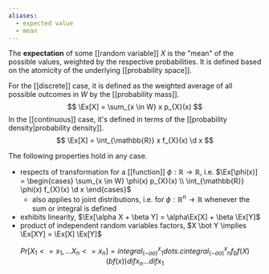 ```yaml
---
aliases:
  - expected value
  - mean
---
```


The **expectation** of some [[random variable]] $X$ is the "mean" of the possible values, weighted by the respective probabilities. It is defined based on the atomicity of the underlying [[probability space]].

For the [[discrete]] case, it is defined as the weighted average of all possible outcomes in $W$ by the [[probability mass]].
$$
\Ex[X] = \sum_{x \in W} x p_{X}(x)
$$
In the [[continuous]] case, it's defined in terms of the [[probability density|probability density]].
$$
\Ex[X] = \int_{\mathbb{R}} x f_{X}(x) \d x
$$

The following properties hold in any case.
- respects of transformation for a [[function]] $\phi: \mathbb{R} \to \mathbb{R}$, i.e. $\Ex[\phi(x)] = \begin{cases} \sum_{x \in W} \phi(x) p_{X}(x) \\  \int_{\mathbb{R}} \phi(x) f_{X}(x) \d x \end{cases}$
	- also applies to joint distributions, i.e. for $\phi : \mathbb{R}^{n} \to \mathbb{R}$ whenever the sum or integral is defined
- exhibits linearity, $\Ex[\alpha X + \beta Y] = \alpha\Ex[X] + \beta \Ex[Y]$
- product of independent random variables factors, $X \bot Y \implies \Ex[XY] = \Ex[X] \Ex[Y]$



$$
Pr[X_1 <= x_1, ... X_n <= x_n] = integral_(-oo)^x_1 dots.c integral_(-oo)^x_n f_bf(X)(bf(x)) dif x_n ... dif x_1
$$

